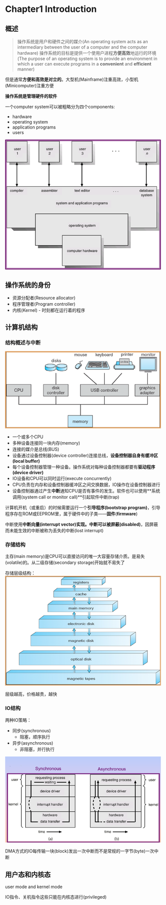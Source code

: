 # Chapter1 Introduction

## 概述

>操作系统是用户和硬件之间的媒介(An operating system acts as an intermediary between the user of a computer and the computer hardware)
>操作系统的目标是提供一个使用户进程**方便高效**地运行的环境(The purpose of an operating system is to provide an environment in which a user can execute programs in a **convenient** and **efficient** manner)

但是通常**方便和高效是对立的**。大型机(Mainframe)注重高效，小型机(Minicomputer)注重方便

**操作系统是管理硬件的软件**

一个computer system可以被粗略分为四个components:
- hardware
- operating system
- application programs
- users

![1-1](img/1-1.png)

## 操作系统的身份

- 资源分配者(Resource allocator)
- 程序管理者(Program controller)
- 内核(Kernel) - 时刻都在运行着的程序

## 计算机结构

### 结构概述与中断

![1-2](img/1-2.png)

- 一个或多个CPU
- 多种设备连接同一块内存(memory)
- 连接的媒介是总线(BUS)
- 设备通过设备控制器(device controller)连接总线，**设备控制器自身有缓冲区(local buffer)**
- 每个设备控制器管理一种设备。操作系统对每种设备控制器都要有**驱动程序(device driver)**
- IO设备和CPU可以同时运行(execute concurrently)
- CPU负责在内存和设备控制器缓冲区之间交换数据，IO操作在设备控制器进行
- 设备控制器通过产生**中断**通知CPU是否有事件的发生。软件也可以使用**系统调用(system call or monitor call)**引起软件中断(trap)

计算机开机（或重启）的时候需要运行一个**引导程序(bootstrap program)**，引导程序存在ROM或EEPROM里，属于硬件中的子类——**固件**(**firmware**)

中断使用**中断向量(interrupt vector)**实现。中断可以被**屏蔽(disabled)**，因屏蔽而未能生效的中断被称为丢失的中断(lost interrupt)

### 存储结构

主存(main memory)是CPU可以直接访问的唯一大容量存储介质。是易失(volatile)的。从二级存储(secondary storage)开始就不易失了


存储层级结构：
![1-4](img/1-4.png)

层级越高，价格越贵，越快

### IO结构

两种IO策略：
- 同步(synchronous)
  - 阻塞，顺序执行
- 异步(asynchronous)
  - 非阻塞，并行执行

![1-3](img/1-3.png)

DMA方式的IO每传输一块(block)发出一次中断而不是常规的一字节(byte)一次中断

## 用户态和内核态

user mode and kernel mode

IO指令、关机指令这些只能在内核态进行(privileged)